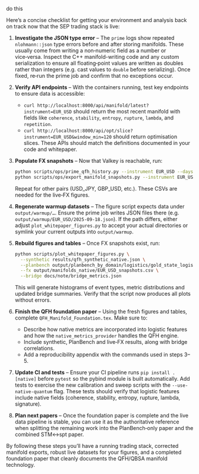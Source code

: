 do this

Here’s a concise checklist for getting your environment and analysis back on track now that the SEP trading stack is live:

1. **Investigate the JSON type error** – The `prime` logs show repeated `nlohmann::json` type errors before and after storing manifolds. These usually come from writing a non‑numeric field as a number or vice‑versa. Inspect the C++ manifold-writing code and any custom serialization to ensure all floating‑point values are written as doubles rather than integers (e.g. cast values to `double` before serializing). Once fixed, re‑run the prime job and confirm that no exceptions occur.

2. **Verify API endpoints** – With the containers running, test key endpoints to ensure data is accessible:

   * `curl http://localhost:8000/api/manifold/latest?instrument=EUR_USD` should return the most recent manifold with fields like `coherence`, `stability`, `entropy`, `rupture`, `lambda`, and `repetition`.
   * `curl http://localhost:8000/api/opt/slice?instrument=EUR_USD&window_min=120` should return optimisation slices.
     These APIs should match the definitions documented in your code and whitepaper.

3. **Populate FX snapshots** – Now that Valkey is reachable, run:

   ```bash
   python scripts/ops/prime_qfh_history.py --instrument EUR_USD --days 30 --store-manifold-to-valkey
   python scripts/ops/export_manifold_snapshots.py --instrument EUR_USD --minutes 43200 --out output/manifolds_native/EUR_USD_snapshots.csv
   ```

   Repeat for other pairs (USD\_JPY, GBP\_USD, etc.). These CSVs are needed for the live‑FX figures.

4. **Regenerate warmup datasets** – The figure script expects data under `output/warmup/…`. Ensure the prime job writes JSON files there (e.g. `output/warmup/EUR_USD/2025-09-18.json`). If the path differs, either adjust `plot_whitepaper_figures.py` to accept your actual directories or symlink your current outputs into `output/warmup`.

5. **Rebuild figures and tables** – Once FX snapshots exist, run:

   ```bash
   python scripts/plot_whitepaper_figures.py \
     --synthetic results/qfh_synthetic_native.json \
     --planbench output/planbench_by_domain/logistics/gold_state_logistics_native.json \
     --fx output/manifolds_native/EUR_USD_snapshots.csv \
     --bridge docs/note/bridge_metrics.json
   ```

   This will generate histograms of event types, metric distributions and updated bridge summaries. Verify that the script now produces all plots without errors.

6. **Finish the QFH foundation paper** – Using the fresh figures and tables, complete `QFH_Manifold_Foundation.tex`. Make sure to:

   * Describe how native metrics are incorporated into logistic features and how the `native_metrics_provider` handles the QFH engine.
   * Include synthetic, PlanBench and live‑FX results, along with bridge correlations.
   * Add a reproducibility appendix with the commands used in steps 3–5.

7. **Update CI and tests** – Ensure your CI pipeline runs `pip install .[native]` before `pytest` so the pybind module is built automatically. Add tests to exercise the new calibration and sweep scripts with the `--use-native-quantum` flag. These tests should verify that logistic features include native fields (coherence, stability, entropy, rupture, lambda, signature).

8. **Plan next papers** – Once the foundation paper is complete and the live data pipeline is stable, you can use it as the authoritative reference when splitting the remaining work into the PlanBench‑only paper and the combined STM↔spt paper.

By following these steps you’ll have a running trading stack, corrected manifold exports, robust live datasets for your figures, and a completed foundation paper that cleanly documents the QFH/QBSA manifold technology.
